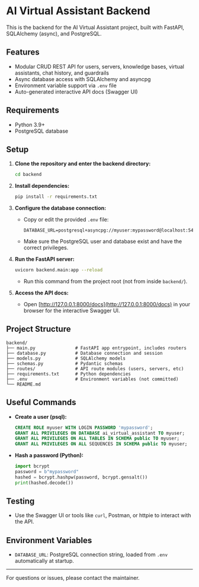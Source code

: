 # AI Virtual Assistant Backend

This is the backend for the AI Virtual Assistant project, built with FastAPI, SQLAlchemy (async), and PostgreSQL.

## Features
- Modular CRUD REST API for users, servers, knowledge bases, virtual assistants, chat history, and guardrails
- Async database access with SQLAlchemy and asyncpg
- Environment variable support via `.env` file
- Auto-generated interactive API docs (Swagger UI)

## Requirements
- Python 3.9+
- PostgreSQL database

## Setup

1. **Clone the repository and enter the backend directory:**
   ```bash
   cd backend
   ```

2. **Install dependencies:**
   ```bash
   pip install -r requirements.txt
   ```

3. **Configure the database connection:**
   - Copy or edit the provided `.env` file:
     ```env
     DATABASE_URL=postgresql+asyncpg://myuser:mypassword@localhost:5432/ai_virtual_assistant
     ```
   - Make sure the PostgreSQL user and database exist and have the correct privileges.

4. **Run the FastAPI server:**
   ```bash
   uvicorn backend.main:app --reload
   ```
   - Run this command from the project root (not from inside `backend/`).

5. **Access the API docs:**
   - Open [http://127.0.0.1:8000/docs](http://127.0.0.1:8000/docs) in your browser for the interactive Swagger UI.

## Project Structure
```
backend/
├── main.py               # FastAPI app entrypoint, includes routers
├── database.py           # Database connection and session
├── models.py             # SQLAlchemy models
├── schemas.py            # Pydantic schemas
├── routes/               # API route modules (users, servers, etc)
├── requirements.txt      # Python dependencies
├── .env                  # Environment variables (not committed)
└── README.md             
```

## Useful Commands
- **Create a user (psql):**
  ```sql
  CREATE ROLE myuser WITH LOGIN PASSWORD 'mypassword';
  GRANT ALL PRIVILEGES ON DATABASE ai_virtual_assistant TO myuser;
  GRANT ALL PRIVILEGES ON ALL TABLES IN SCHEMA public TO myuser;
  GRANT ALL PRIVILEGES ON ALL SEQUENCES IN SCHEMA public TO myuser;
  ```
- **Hash a password (Python):**
  ```python
  import bcrypt
  password = b"mypassword"
  hashed = bcrypt.hashpw(password, bcrypt.gensalt())
  print(hashed.decode())
  ```

## Testing
- Use the Swagger UI or tools like `curl`, Postman, or httpie to interact with the API.

## Environment Variables
- `DATABASE_URL`: PostgreSQL connection string, loaded from `.env` automatically at startup.

---

For questions or issues, please contact the maintainer.
